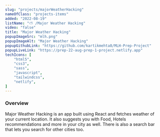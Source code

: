 ```yaml
---
slug: "projects/majorWeatherHacking"
nameOfClass: "projects-items"
added: "2022-08-19"
listName: "⛅️ /Major Weather Hacking"
video: "false"
title: "Major Weather Hacking"
popupImageSrc: "mlh.png"
popupImageAlt: "Major Weather Hacking"
popupGithubLink: "https://github.com/kartikmehta8/MLH-Prep-Project"
popupLiveLink: "https://prep-22-aug-prep-1-project.netlify.app"
techIcons: [
    "html5",
    "css3",
    "sass",
    "javascript",
    "tailwindcss",
    "netlify",
]
---
```


### Overview

Major Weather Hacking is an app built using React and fetches weather of your current location. It also suggests you with Food, Hotels recommendations and more in your city as well. There is also a search bar that lets you search for other cities too.